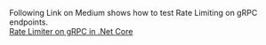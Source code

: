 


Following Link on Medium shows how to test Rate Limiting on gRPC endpoints.
<br/>
[Rate Limiter on gRPC in .Net Core](https://medium.com/@jayeshtambe/rate-limiter-on-grpc-in-net-core-c16aa877ea79)
